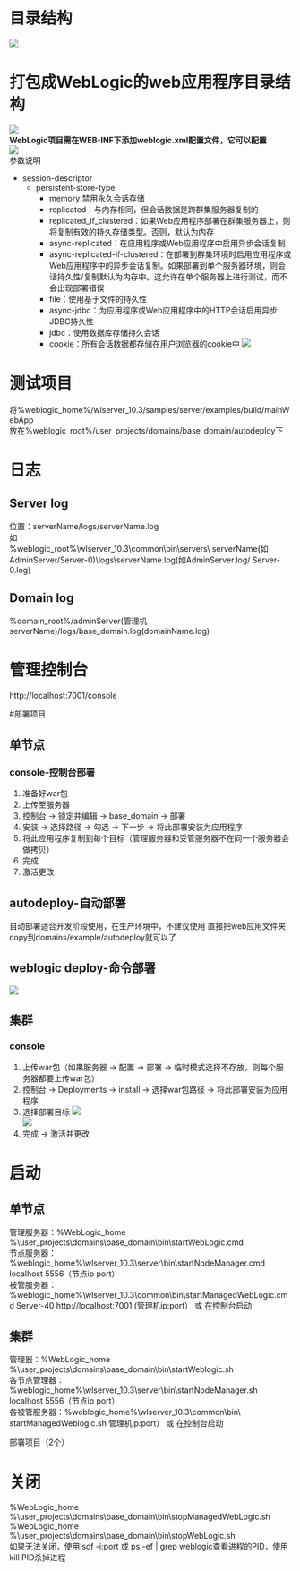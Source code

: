 # 目录结构
![](./resources/使用/目录结构.png)  

# 打包成WebLogic的web应用程序目录结构  
![](./resources/使用/WebLogic的web应用程序目录结构.png)  
**WebLogic项目需在WEB-INF下添加weblogic.xml配置文件，它可以配置**  
![](./resources/使用/目录结构.png)  
参数说明  
+ session-descriptor
    + persistent-store-type
        + memory:禁用永久会话存储
        + replicated：与内存相同，但会话数据是跨群集服务器复制的
        + replicated_if_clustered：如果Web应用程序部署在群集服务器上，则将复制有效的持久存储类型。否则，默认为内存
        + async-replicated：在应用程序或Web应用程序中启用异步会话复制
        + async-replicated-if-clustered：在部署到群集环境时启用应用程序或Web应用程序中的异步会话复制。如果部署到单个服务器环境，则会话持久性/复制默认为内存中。这允许在单个服务器上进行测试，而不会出现部署错误
        + file：使用基于文件的持久性
        + async-jdbc：为应用程序或Web应用程序中的HTTP会话启用异步JDBC持久性
        + jdbc：使用数据库存储持久会话
        + cookie：所有会话数据都存储在用户浏览器的cookie中
![](./resources/使用/persistent-store-type性能.png)   

# 测试项目
将%weblogic_home%/wlserver_10.3/samples/server/examples/build/mainWebApp  
放在%weblogic_root%/user_projects/domains/base_domain/autodeploy下  

# 日志
## Server log
位置：serverName/logs/serverName.log  
如：  
%weblogic_root%\wlserver_10.3\common\bin\servers\ serverName(如AdminServer/Server-0)\logs\serverName.log(如AdminServer.log/ Server-0.log)  
## Domain log
%domain_root%/adminServer(管理机serverName)/logs/base_domain.log(domainName.log)  

# 管理控制台
http://localhost:7001/console  

#部署项目
## 单节点
### console-控制台部署
1. 准备好war包
2. 上传至服务器
3. 控制台 -> 锁定并编辑 -> base_domain -> 部署
4. 安装 -> 选择路径 -> 勾选 -> 下一步 -> 将此部署安装为应用程序
5. 将此应用程序复制到每个目标（管理服务器和受管服务器不在同一个服务器会做拷贝）
6. 完成
7. 激活更改
## autodeploy-自动部署
自动部署适合开发阶段使用，在生产环境中，不建议使用
直接把web应用文件夹copy到domains/example/autodeploy就可以了
## weblogic deploy-命令部署
![](./resources/使用/命令部署.png)  

## 集群
### console
1. 上传war包（如果服务器 -> 配置 -> 部署 -> 临时模式选择不存放，则每个服务器都要上传war包）
2. 控制台 -> Deployments -> install -> 选择war包路径 -> 将此部署安装为应用程序
3. 选择部署目标 
![](./resources/使用/选择部署目标1.png)  
![](./resources/使用/选择部署目标2.png)  
4. 完成 -> 激活并更改

# 启动
## 单节点
管理服务器：%WebLogic_home %\user_projects\domains\base_domain\bin\startWebLogic.cmd  
节点服务器：%weblogic_home%\wlserver_10.3\server\bin\startNodeManager.cmd localhost 5556（节点ip port）  
被管服务器：%weblogic_home%\wlserver_10.3\common\bin\startManagedWebLogic.cmd Server-40 http://localhost:7001 (管理机ip:port） 或 在控制台启动  

## 集群
管理器：%WebLogic_home %\user_projects\domains\base_domain\bin\startWeblogic.sh  
各节点管理器：%weblogic_home%\wlserver_10.3\server\bin\startNodeManager.sh localhost 5556（节点ip port）  
各被管服务器：%weblogic_home%\wlserver_10.3\common\bin\ startManagedWeblogic.sh 管理机ip:port） 或 在控制台启动  

部署项目（2个）  
# 关闭  
%WebLogic_home %\user_projects\domains\base_domain\bin\stopManagedWebLogic.sh  
%WebLogic_home %\user_projects\domains\base_domain\bin\stopWebLogic.sh  
如果无法关闭，使用lsof -i:port 或 ps -ef | grep weblogic查看进程的PID，使用kill PID杀掉进程  
